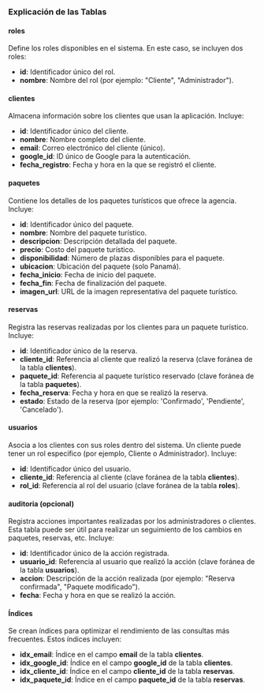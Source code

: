 ### **Explicación de las Tablas**

#### **roles**
Define los roles disponibles en el sistema. En este caso, se incluyen dos roles:
- **id**: Identificador único del rol.
- **nombre**: Nombre del rol (por ejemplo: "Cliente", "Administrador").

#### **clientes**
Almacena información sobre los clientes que usan la aplicación. Incluye:
- **id**: Identificador único del cliente.
- **nombre**: Nombre completo del cliente.
- **email**: Correo electrónico del cliente (único).
- **google_id**: ID único de Google para la autenticación.
- **fecha_registro**: Fecha y hora en la que se registró el cliente.

#### **paquetes**
Contiene los detalles de los paquetes turísticos que ofrece la agencia. Incluye:
- **id**: Identificador único del paquete.
- **nombre**: Nombre del paquete turístico.
- **descripcion**: Descripción detallada del paquete.
- **precio**: Costo del paquete turístico.
- **disponibilidad**: Número de plazas disponibles para el paquete.
- **ubicacion**: Ubicación del paquete (solo Panamá).
- **fecha_inicio**: Fecha de inicio del paquete.
- **fecha_fin**: Fecha de finalización del paquete.
- **imagen_url**: URL de la imagen representativa del paquete turístico.

#### **reservas**
Registra las reservas realizadas por los clientes para un paquete turístico. Incluye:
- **id**: Identificador único de la reserva.
- **cliente_id**: Referencia al cliente que realizó la reserva (clave foránea de la tabla **clientes**).
- **paquete_id**: Referencia al paquete turístico reservado (clave foránea de la tabla **paquetes**).
- **fecha_reserva**: Fecha y hora en que se realizó la reserva.
- **estado**: Estado de la reserva (por ejemplo: 'Confirmado', 'Pendiente', 'Cancelado').

#### **usuarios**
Asocia a los clientes con sus roles dentro del sistema. Un cliente puede tener un rol específico (por ejemplo, Cliente o Administrador). Incluye:
- **id**: Identificador único del usuario.
- **cliente_id**: Referencia al cliente (clave foránea de la tabla **clientes**).
- **rol_id**: Referencia al rol del usuario (clave foránea de la tabla **roles**).

#### **auditoria** (opcional)
Registra acciones importantes realizadas por los administradores o clientes. Esta tabla puede ser útil para realizar un seguimiento de los cambios en paquetes, reservas, etc. Incluye:
- **id**: Identificador único de la acción registrada.
- **usuario_id**: Referencia al usuario que realizó la acción (clave foránea de la tabla **usuarios**).
- **accion**: Descripción de la acción realizada (por ejemplo: "Reserva confirmada", "Paquete modificado").
- **fecha**: Fecha y hora en que se realizó la acción.

#### **Índices**
Se crean índices para optimizar el rendimiento de las consultas más frecuentes. Estos índices incluyen:
- **idx_email**: Índice en el campo **email** de la tabla **clientes**.
- **idx_google_id**: Índice en el campo **google_id** de la tabla **clientes**.
- **idx_cliente_id**: Índice en el campo **cliente_id** de la tabla **reservas**.
- **idx_paquete_id**: Índice en el campo **paquete_id** de la tabla **reservas**.
